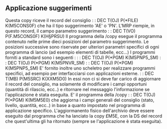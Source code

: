 ## Applicazione suggerimenti
Questa copy riceve il record del consiglio
 :  : DEC T(OJ) P(*FILE) K(M5CONS0F)
che ha il tipo suggerimento 'AE' o 'PN'.
L'MRP riempie, in questo record, il campo parametro suggerimento
 :  : DEC T(VO) P(F.M5CONS0F) K(H§PRSU)
Il programma della /copy esegue il programma contenuto nelle prime dieci posizioni del parametro suggerimento. Le posizioni successive sono riservate per ulteriori parametri specifici di ogni programma di lancio (ad esempio elementi di tabelle, ecc...)
I programmi forniti a standard sono i seguenti : 
 :  : DEC T(OJ) P(*PGM) K(M5PNP5_SM)
 :  : DEC T(OJ) P(*PGM) K(M5PNVR_SM)
 :  : DEC T(OJ) P(*PGM) K(M5PNP5_SM)
E' fornito inoltre uno scheletro per realizzare programmi specifici, ad esempio per interfacciarsi con applicazioni esterne.
 :  : DEC T(MB) P(M5SRC) K(XXM5D0)
In essi non ci si deve far carico di aggiornare il record del consiglio, ma solamente di modificare i campi opportuni (quantità di rilascio, ecc..) e ritornare nel messaggio l'informazione se l'applicazione è stata eseguita.
E' il programma della /copy
 :  : DEC T(OJ) P(*PGM) K(M5M5E0)
che aggiorna i campi generali del consiglio (stato, livello, quantità, ecc..) in base a quanto impostato nel programma di applicazione specifico.
L'aggiormanento fisico dell'archivio deve essere eseguito dal programma che ha lanciato la copy £M5E, con la DS del record che quest'ultima gli ha ritornato (sempre se l'applicazione è stata eseguita).








